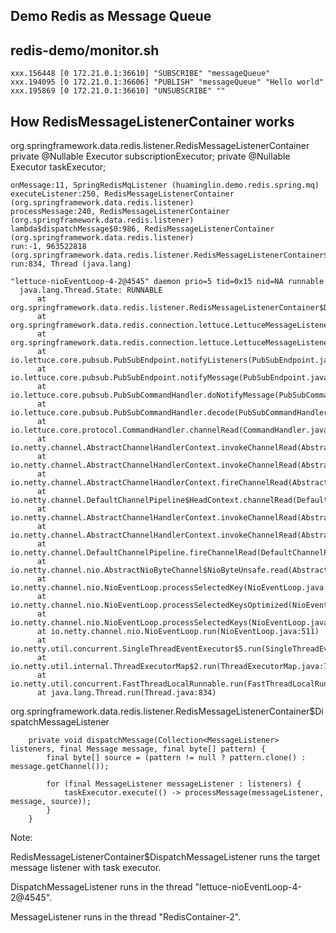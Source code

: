 ## Demo Redis as Message Queue

## redis-demo/monitor.sh

```
xxx.156448 [0 172.21.0.1:36610] "SUBSCRIBE" "messageQueue"
xxx.194095 [0 172.21.0.1:36606] "PUBLISH" "messageQueue" "Hello world"
xxx.195869 [0 172.21.0.1:36610] "UNSUBSCRIBE" ""
```

## How RedisMessageListenerContainer works

org.springframework.data.redis.listener.RedisMessageListenerContainer
private @Nullable Executor subscriptionExecutor;
private @Nullable Executor taskExecutor;

```
onMessage:11, SpringRedisMqListener (huaminglin.demo.redis.spring.mq)
executeListener:250, RedisMessageListenerContainer (org.springframework.data.redis.listener)
processMessage:240, RedisMessageListenerContainer (org.springframework.data.redis.listener)
lambda$dispatchMessage$0:986, RedisMessageListenerContainer (org.springframework.data.redis.listener)
run:-1, 963522818 (org.springframework.data.redis.listener.RedisMessageListenerContainer$$Lambda$342)
run:834, Thread (java.lang)
```

```
"lettuce-nioEventLoop-4-2@4545" daemon prio=5 tid=0x15 nid=NA runnable
  java.lang.Thread.State: RUNNABLE
	  at org.springframework.data.redis.listener.RedisMessageListenerContainer$DispatchMessageListener.onMessage(RedisMessageListenerContainer.java:968)
	  at org.springframework.data.redis.connection.lettuce.LettuceMessageListener.message(LettuceMessageListener.java:43)
	  at org.springframework.data.redis.connection.lettuce.LettuceMessageListener.message(LettuceMessageListener.java:29)
	  at io.lettuce.core.pubsub.PubSubEndpoint.notifyListeners(PubSubEndpoint.java:185)
	  at io.lettuce.core.pubsub.PubSubEndpoint.notifyMessage(PubSubEndpoint.java:174)
	  at io.lettuce.core.pubsub.PubSubCommandHandler.doNotifyMessage(PubSubCommandHandler.java:214)
	  at io.lettuce.core.pubsub.PubSubCommandHandler.decode(PubSubCommandHandler.java:120)
	  at io.lettuce.core.protocol.CommandHandler.channelRead(CommandHandler.java:556)
	  at io.netty.channel.AbstractChannelHandlerContext.invokeChannelRead(AbstractChannelHandlerContext.java:374)
	  at io.netty.channel.AbstractChannelHandlerContext.invokeChannelRead(AbstractChannelHandlerContext.java:360)
	  at io.netty.channel.AbstractChannelHandlerContext.fireChannelRead(AbstractChannelHandlerContext.java:352)
	  at io.netty.channel.DefaultChannelPipeline$HeadContext.channelRead(DefaultChannelPipeline.java:1421)
	  at io.netty.channel.AbstractChannelHandlerContext.invokeChannelRead(AbstractChannelHandlerContext.java:374)
	  at io.netty.channel.AbstractChannelHandlerContext.invokeChannelRead(AbstractChannelHandlerContext.java:360)
	  at io.netty.channel.DefaultChannelPipeline.fireChannelRead(DefaultChannelPipeline.java:930)
	  at io.netty.channel.nio.AbstractNioByteChannel$NioByteUnsafe.read(AbstractNioByteChannel.java:163)
	  at io.netty.channel.nio.NioEventLoop.processSelectedKey(NioEventLoop.java:697)
	  at io.netty.channel.nio.NioEventLoop.processSelectedKeysOptimized(NioEventLoop.java:632)
	  at io.netty.channel.nio.NioEventLoop.processSelectedKeys(NioEventLoop.java:549)
	  at io.netty.channel.nio.NioEventLoop.run(NioEventLoop.java:511)
	  at io.netty.util.concurrent.SingleThreadEventExecutor$5.run(SingleThreadEventExecutor.java:918)
	  at io.netty.util.internal.ThreadExecutorMap$2.run(ThreadExecutorMap.java:74)
	  at io.netty.util.concurrent.FastThreadLocalRunnable.run(FastThreadLocalRunnable.java:30)
	  at java.lang.Thread.run(Thread.java:834)
```

org.springframework.data.redis.listener.RedisMessageListenerContainer$DispatchMessageListener

```
	private void dispatchMessage(Collection<MessageListener> listeners, final Message message, final byte[] pattern) {
		final byte[] source = (pattern != null ? pattern.clone() : message.getChannel());

		for (final MessageListener messageListener : listeners) {
			taskExecutor.execute(() -> processMessage(messageListener, message, source));
		}
	}
```

Note: 

RedisMessageListenerContainer$DispatchMessageListener runs the target message listener with task executor.

DispatchMessageListener runs in the thread "lettuce-nioEventLoop-4-2@4545".

MessageListener runs in the thread "RedisContainer-2".
